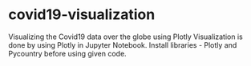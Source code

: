 # covid19-visualization
Visualizing the Covid19 data over the globe using Plotly
Visualization is done by using Plotly in Jupyter Notebook.
Install libraries - Plotly and Pycountry before using given code.

